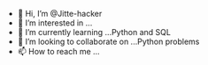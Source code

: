 - 👋 Hi, I’m @Jitte-hacker
- 👀 I’m interested in ...
- 🌱 I’m currently learning ...Python and SQL
- 💞️ I’m looking to collaborate on ...Python problems
- 📫 How to reach me ...

<!---
Jitte-hacker/Jitte-hacker is a ✨ special ✨ repository because its `README.md` (this file) appears on your GitHub profile.
You can click the Preview link to take a look at your changes.
--->
